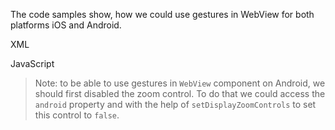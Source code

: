 The code samples show, how we could use gestures in WebView for both platforms iOS and Android.

XML
<snippet id='web-gestures-html'/>

JavaScript
<snippet id='webview-ts-gestures'/>

>Note: to be able to use gestures in `WebView` component on Android, we should first disabled the zoom control. To do that we could access the `android` property and with the help of  `setDisplayZoomControls` to set this control to `false`.